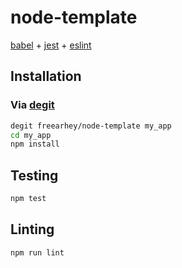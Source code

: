 # node-template

[babel](https://babeljs.io/docs/en/configuration) + [jest](https://jestjs.io/docs/using-matchers) + [eslint](https://eslint.org/docs/latest/user-guide/getting-started#configuration)

## Installation

### Via [degit](https://github.com/Rich-Harris/degit)

```bash
degit freearhey/node-template my_app
cd my_app
npm install
```

## Testing

```bash
npm test
```

## Linting

```bash
npm run lint
```

